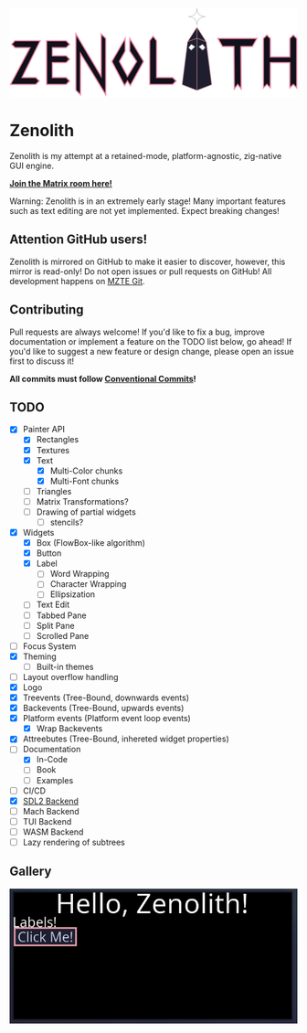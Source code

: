 ![Logo](assets/logo.svg)

# Zenolith

Zenolith is my attempt at a retained-mode, platform-agnostic, zig-native GUI engine.

**[Join the Matrix room here!](https://matrix.to/#/#zenolith:mzte.de)**

Warning: Zenolith is in an extremely early stage! Many important features such as text editing
are not yet implemented. Expect breaking changes!

## Attention GitHub users!

Zenolith is mirrored on GitHub to make it easier to discover, however, this mirror is read-only!
Do not open issues or pull requests on GitHub!
All development happens on [MZTE Git](https://git.mzte.de/zenolith/zenolith).

## Contributing

Pull requests are always welcome! If you'd like to fix a bug, improve documentation or implement
a feature on the TODO list below, go ahead!
If you'd like to suggest a new feature or design change, please open an issue first to discuss it!

**All commits must follow [Conventional Commits](https://www.conventionalcommits.org/)!**

## TODO

- [x] Painter API
  - [x] Rectangles
  - [x] Textures
  - [x] Text
    - [x] Multi-Color chunks
    - [x] Multi-Font chunks
  - [ ] Triangles
  - [ ] Matrix Transformations?
  - [ ] Drawing of partial widgets
    - [ ] stencils?
- [x] Widgets
  - [x] Box (FlowBox-like algorithm)
  - [x] Button
  - [x] Label
    - [ ] Word Wrapping
    - [ ] Character Wrapping
    - [ ] Ellipsization
  - [ ] Text Edit
  - [ ] Tabbed Pane
  - [ ] Split Pane
  - [ ] Scrolled Pane
- [ ] Focus System
- [x] Theming
  - [ ] Built-in themes
- [ ] Layout overflow handling
- [x] Logo
- [x] Treevents (Tree-Bound, downwards events)
- [x] Backevents (Tree-Bound, upwards events)
- [x] Platform events (Platform event loop events)
  - [x] Wrap Backevents
- [x] Attreebutes (Tree-Bound, inhereted widget properties)
- [ ] Documentation
  - [x] In-Code
  - [ ] Book
  - [ ] Examples
- [ ] CI/CD
- [x] [SDL2 Backend](https://git.mzte.de/zenolith/zenolith-sdl2)
- [ ] Mach Backend
- [ ] TUI Backend
- [ ] WASM Backend
- [ ] Lazy rendering of subtrees

## Gallery

![Early Test GUI](assets/early-test-gui.png)
